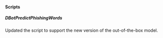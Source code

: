 
#### Scripts
##### DBotPredictPhishingWords
Updated the script to support the new version of the out-of-the-box model.
